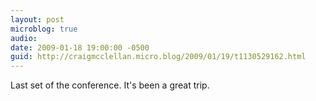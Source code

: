 ```yaml
---
layout: post
microblog: true
audio: 
date: 2009-01-18 19:00:00 -0500
guid: http://craigmcclellan.micro.blog/2009/01/19/t1130529162.html
---
```

Last set of the conference. It's been a great trip.
